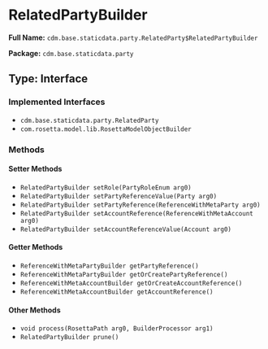 # RelatedPartyBuilder

**Full Name:** `cdm.base.staticdata.party.RelatedParty$RelatedPartyBuilder`

**Package:** `cdm.base.staticdata.party`

## Type: Interface

### Implemented Interfaces

- `cdm.base.staticdata.party.RelatedParty`
- `com.rosetta.model.lib.RosettaModelObjectBuilder`

### Methods

#### Setter Methods

- `RelatedPartyBuilder setRole(PartyRoleEnum arg0)`
- `RelatedPartyBuilder setPartyReferenceValue(Party arg0)`
- `RelatedPartyBuilder setPartyReference(ReferenceWithMetaParty arg0)`
- `RelatedPartyBuilder setAccountReference(ReferenceWithMetaAccount arg0)`
- `RelatedPartyBuilder setAccountReferenceValue(Account arg0)`

#### Getter Methods

- `ReferenceWithMetaPartyBuilder getPartyReference()`
- `ReferenceWithMetaPartyBuilder getOrCreatePartyReference()`
- `ReferenceWithMetaAccountBuilder getOrCreateAccountReference()`
- `ReferenceWithMetaAccountBuilder getAccountReference()`

#### Other Methods

- `void process(RosettaPath arg0, BuilderProcessor arg1)`
- `RelatedPartyBuilder prune()`

